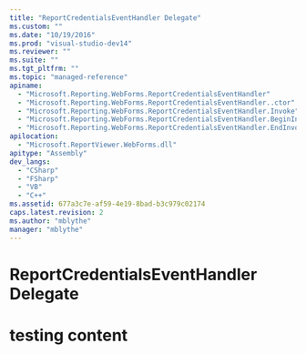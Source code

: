 ```yaml
---
title: "ReportCredentialsEventHandler Delegate"
ms.custom: ""
ms.date: "10/19/2016"
ms.prod: "visual-studio-dev14"
ms.reviewer: ""
ms.suite: ""
ms.tgt_pltfrm: ""
ms.topic: "managed-reference"
apiname: 
  - "Microsoft.Reporting.WebForms.ReportCredentialsEventHandler"
  - "Microsoft.Reporting.WebForms.ReportCredentialsEventHandler..ctor"
  - "Microsoft.Reporting.WebForms.ReportCredentialsEventHandler.Invoke"
  - "Microsoft.Reporting.WebForms.ReportCredentialsEventHandler.BeginInvoke"
  - "Microsoft.Reporting.WebForms.ReportCredentialsEventHandler.EndInvoke"
apilocation: 
  - "Microsoft.ReportViewer.WebForms.dll"
apitype: "Assembly"
dev_langs: 
  - "CSharp"
  - "FSharp"
  - "VB"
  - "C++"
ms.assetid: 677a3c7e-af59-4e19-8bad-b3c979c02174
caps.latest.revision: 2
ms.author: "mblythe"
manager: "mblythe"
---
```

# ReportCredentialsEventHandler Delegate
# testing content